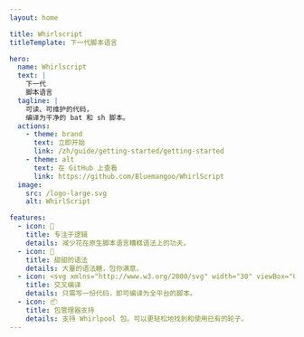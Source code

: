 ```yaml
---
layout: home

title: Whirlscript
titleTemplate: 下一代脚本语言

hero:
  name: Whirlscript
  text: |
    下一代
    脚本语言
  tagline: |
    可读、可维护的代码，
    编译为干净的 bat 和 sh 脚本。
  actions:
    - theme: brand
      text: 立即开始
      link: /zh/guide/getting-started/getting-started
    - theme: alt
      text: 在 GitHub 上查看
      link: https://github.com/Bluemangoo/WhirlScript
  image:
    src: /logo-large.svg
    alt: WhirlScript

features:
  - icon: 📝
    title: 专注于逻辑
    details: 减少花在原生脚本语言糟糕语法上的功夫。
  - icon: 🍬
    title: 甜甜的语法
    details: 大量的语法糖，包你满意。
  - icon: <svg xmlns="http://www.w3.org/2000/svg" width="30" viewBox="0 0 256 220.8"><path fill="#41B883" d="M204.8 0H256L128 220.8 0 0h97.92L128 51.2 157.44 0h47.36Z"/><path fill="#41B883" d="m0 0 128 220.8L256 0h-51.2L128 132.48 50.56 0H0Z"/><path fill="#35495E" d="M50.56 0 128 133.12 204.8 0h-47.36L128 51.2 97.92 0H50.56Z"/></svg>
    title: 交叉编译
    details: 只需写一份代码，即可编译为全平台的脚本。
  - icon: 📦
    title: 包管理器支持
    details: 支持 Whirlpool 包。可以更轻松地找到和使用已有的轮子。
---
```


<style>
:root {
  --vp-home-hero-name-color: transparent;
  --vp-home-hero-name-background: -webkit-linear-gradient(120deg, #4879A8 30%, #B0D8F2);

  --vp-home-hero-image-background-image: linear-gradient(-45deg, #4879A8 50%, #B0D8F2 50%);
  --vp-home-hero-image-filter: blur(44px);
}

@media (min-width: 640px) {
  :root {
    --vp-home-hero-image-filter: blur(56px);
  }
}

@media (min-width: 960px) {
  :root {
    --vp-home-hero-image-filter: blur(68px);
  }
}
</style>

